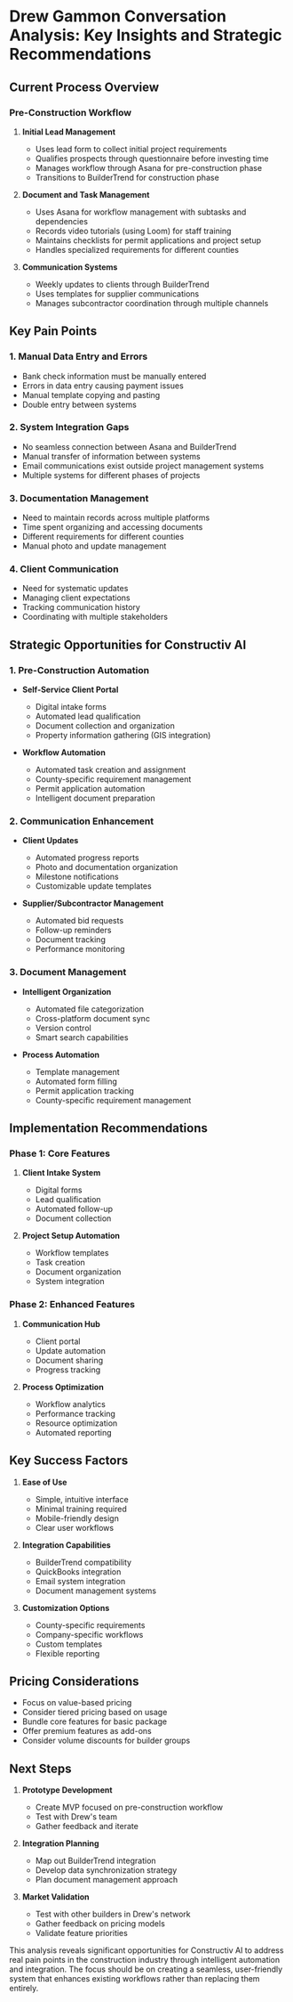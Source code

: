 # Drew Gammon Conversation Analysis: Key Insights and Strategic Recommendations

## Current Process Overview

### Pre-Construction Workflow

1. **Initial Lead Management**
   - Uses lead form to collect initial project requirements
   - Qualifies prospects through questionnaire before investing time
   - Manages workflow through Asana for pre-construction phase
   - Transitions to BuilderTrend for construction phase

2. **Document and Task Management**
   - Uses Asana for workflow management with subtasks and dependencies
   - Records video tutorials (using Loom) for staff training
   - Maintains checklists for permit applications and project setup
   - Handles specialized requirements for different counties

3. **Communication Systems**
   - Weekly updates to clients through BuilderTrend
   - Uses templates for supplier communications
   - Manages subcontractor coordination through multiple channels

## Key Pain Points

### 1. Manual Data Entry and Errors

- Bank check information must be manually entered
- Errors in data entry causing payment issues
- Manual template copying and pasting
- Double entry between systems

### 2. System Integration Gaps

- No seamless connection between Asana and BuilderTrend
- Manual transfer of information between systems
- Email communications exist outside project management systems
- Multiple systems for different phases of projects

### 3. Documentation Management

- Need to maintain records across multiple platforms
- Time spent organizing and accessing documents
- Different requirements for different counties
- Manual photo and update management

### 4. Client Communication

- Need for systematic updates
- Managing client expectations
- Tracking communication history
- Coordinating with multiple stakeholders

## Strategic Opportunities for Constructiv AI

### 1. Pre-Construction Automation

- **Self-Service Client Portal**
  - Digital intake forms
  - Automated lead qualification
  - Document collection and organization
  - Property information gathering (GIS integration)

- **Workflow Automation**
  - Automated task creation and assignment
  - County-specific requirement management
  - Permit application automation
  - Intelligent document preparation

### 2. Communication Enhancement

- **Client Updates**
  - Automated progress reports
  - Photo and documentation organization
  - Milestone notifications
  - Customizable update templates

- **Supplier/Subcontractor Management**
  - Automated bid requests
  - Follow-up reminders
  - Document tracking
  - Performance monitoring

### 3. Document Management

- **Intelligent Organization**
  - Automated file categorization
  - Cross-platform document sync
  - Version control
  - Smart search capabilities

- **Process Automation**
  - Template management
  - Automated form filling
  - Permit application tracking
  - County-specific requirement management

## Implementation Recommendations

### Phase 1: Core Features

1. **Client Intake System**
   - Digital forms
   - Lead qualification
   - Automated follow-up
   - Document collection

2. **Project Setup Automation**
   - Workflow templates
   - Task creation
   - Document organization
   - System integration

### Phase 2: Enhanced Features

1. **Communication Hub**
   - Client portal
   - Update automation
   - Document sharing
   - Progress tracking

2. **Process Optimization**
   - Workflow analytics
   - Performance tracking
   - Resource optimization
   - Automated reporting

## Key Success Factors

1. **Ease of Use**
   - Simple, intuitive interface
   - Minimal training required
   - Mobile-friendly design
   - Clear user workflows

2. **Integration Capabilities**
   - BuilderTrend compatibility
   - QuickBooks integration
   - Email system integration
   - Document management systems

3. **Customization Options**
   - County-specific requirements
   - Company-specific workflows
   - Custom templates
   - Flexible reporting

## Pricing Considerations

- Focus on value-based pricing
- Consider tiered pricing based on usage
- Bundle core features for basic package
- Offer premium features as add-ons
- Consider volume discounts for builder groups

## Next Steps

1. **Prototype Development**
   - Create MVP focused on pre-construction workflow
   - Test with Drew's team
   - Gather feedback and iterate

2. **Integration Planning**
   - Map out BuilderTrend integration
   - Develop data synchronization strategy
   - Plan document management approach

3. **Market Validation**
   - Test with other builders in Drew's network
   - Gather feedback on pricing models
   - Validate feature priorities

This analysis reveals significant opportunities for Constructiv AI to address real pain points in the construction industry through intelligent automation and integration. The focus should be on creating a seamless, user-friendly system that enhances existing workflows rather than replacing them entirely.

